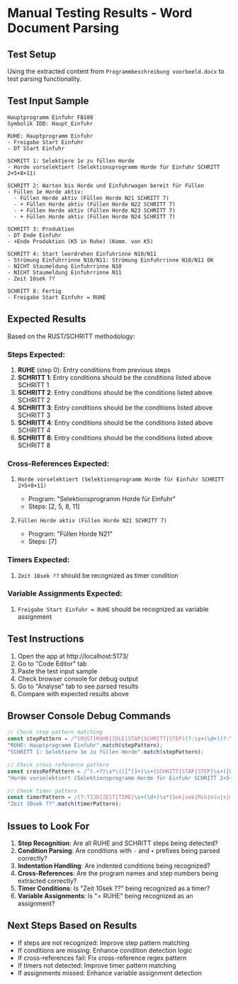 # Manual Testing Results - Word Document Parsing

## Test Setup
Using the extracted content from `Programmbeschreibung voorbeeld.docx` to test parsing functionality.

## Test Input Sample
```
Hauptprogramm Einfuhr FB100
Symbolik IDB: Haupt_Einfuhr

RUHE: Hauptprogramm Einfuhr
- Freigabe Start Einfuhr
- DT Start Einfuhr

SCHRITT 1: Selektiere 1e zu füllen Horde
- Horde vorselektiert (Selektionsprogramm Horde für Einfuhr SCHRITT 2+5+8+11)

SCHRITT 2: Warten bis Horde und Einfuhrwagen bereit für Füllen
- Füllen 1e Horde aktiv:
  - Füllen Horde aktiv (Füllen Horde N21 SCHRITT 7)
  - + Füllen Horde aktiv (Füllen Horde N22 SCHRITT 7)
  - + Füllen Horde aktiv (Füllen Horde N23 SCHRITT 7)
  - + Füllen Horde aktiv (Füllen Horde N24 SCHRITT 7)

SCHRITT 3: Produktion
- DT Ende Einfuhr
- +Ende Produktion (K5 in Ruhe) (Komm. von K5)

SCHRITT 4: Start leerdrehen Einfuhrinne N10/N11
- Strömung Einfuhrrinne N10/N11: Strömung Einfuhrrinne N10/N11 OK
- NICHT Staumeldung Einfuhrrinne N10
- NICHT Staumeldung Einfuhrrinne N11
- Zeit 10sek ??

SCHRITT 8: Fertig
- Freigabe Start Einfuhr = RUHE
```

## Expected Results
Based on the RUST/SCHRITT methodology:

### Steps Expected:
1. **RUHE** (step 0): Entry conditions from previous steps
2. **SCHRITT 1**: Entry conditions should be the conditions listed above SCHRITT 1
3. **SCHRITT 2**: Entry conditions should be the conditions listed above SCHRITT 2
4. **SCHRITT 3**: Entry conditions should be the conditions listed above SCHRITT 3
5. **SCHRITT 4**: Entry conditions should be the conditions listed above SCHRITT 4
6. **SCHRITT 8**: Entry conditions should be the conditions listed above SCHRITT 8

### Cross-References Expected:
1. `Horde vorselektiert (Selektionsprogramm Horde für Einfuhr SCHRITT 2+5+8+11)`
   - Program: "Selektionsprogramm Horde für Einfuhr"
   - Steps: [2, 5, 8, 11]

2. `Füllen Horde aktiv (Füllen Horde N21 SCHRITT 7)`
   - Program: "Füllen Horde N21"
   - Steps: [7]

### Timers Expected:
1. `Zeit 10sek ??` should be recognized as timer condition

### Variable Assignments Expected:
1. `Freigabe Start Einfuhr = RUHE` should be recognized as variable assignment

## Test Instructions
1. Open the app at http://localhost:5173/
2. Go to "Code Editor" tab
3. Paste the test input sample
4. Check browser console for debug output
5. Go to "Analyse" tab to see parsed results
6. Compare with expected results above

## Browser Console Debug Commands
```javascript
// Check step pattern matching
const stepPattern = /^(RUST|RUHE|IDLE|STAP|SCHRITT|STEP)(?:\s+(\d+))?:\s*(.*)$/i;
"RUHE: Hauptprogramm Einfuhr".match(stepPattern);
"SCHRITT 1: Selektiere 1e zu füllen Horde".match(stepPattern);

// Check cross-reference pattern
const crossRefPattern = /^(.+?)\s*\(([^)]+)\s+(SCHRITT|STAP|STEP)\s+([0-9+]+)\)\s*$/i;
"Horde vorselektiert (Selektionsprogramm Horde für Einfuhr SCHRITT 2+5+8+11)".match(crossRefPattern);

// Check timer pattern
const timerPattern = /(?:TIJD|ZEIT|TIME)\s+(\d+)\s*(Sek|sek|Min|min|s|m)\s*\??\??/i;
"Zeit 10sek ??".match(timerPattern);
```

## Issues to Look For
1. **Step Recognition**: Are all RUHE and SCHRITT steps being detected?
2. **Condition Parsing**: Are conditions with `-` and `+` prefixes being parsed correctly?
3. **Indentation Handling**: Are indented conditions being recognized?
4. **Cross-References**: Are the program names and step numbers being extracted correctly?
5. **Timer Conditions**: Is "Zeit 10sek ??" being recognized as a timer?
6. **Variable Assignments**: Is "= RUHE" being recognized as an assignment?

## Next Steps Based on Results
- If steps are not recognized: Improve step pattern matching
- If conditions are missing: Enhance condition detection logic
- If cross-references fail: Fix cross-reference regex pattern
- If timers not detected: Improve timer pattern matching
- If assignments missed: Enhance variable assignment detection